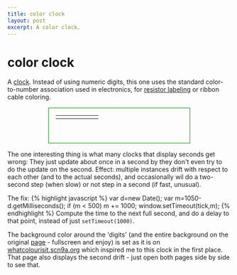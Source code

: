 ```yaml
---
title: color clock
layout: post
excerpt: A color clock.
---
```


# color clock

A <a href="//apk.li/c">clock</a>. Instead of using numeric
digits, this one uses the standard color-to-number association
used in electronics, for
<a href="https://en.wikipedia.org/wiki/Electronic_color_code#Resistor_color-coding">resistor
labeling</a> or ribbon cable coloring.

<table id='clockframe'
       style='margin-left: auto; margin-right: auto; border: 1px solid #080;
              padding: 1em; width: 20em; height: 5em; border-spacing: 0px; '><tr>
  <td id="ht"></td>
  <td id="ho"></td>
  <td id="mt"></td>
  <td id="mo"></td>
  <td id="st"></td>
  <td id="so"></td>
</tr></table>

The one interesting thing is what many clocks that display seconds
get wrong: They just update about once in a second by they don't
even try to do the update on the second. Effect: multiple instances
drift with respect to each other (and to the actual seconds),
and occasionally wil do a two-second step (when slow) or not
step in a second (if fast, unusual).

The fix:
{% highlight javascript %}
  var d=new Date();
  var m=1050-d.getMilliseconds();
  if (m < 500) m += 1000;
  window.setTimeout(tick,m);
{% endhighlight %}
Compute the time to the next full second, and do a delay to that
point, instead of just `setTimeout(1000)`.

The background color around the 'digits' (and the entire background
on the original <a href="//apk.li/c">page</a> - fullscreen and enjoy)
is set as it is on
<a href="http://whatcolourisit.scn9a.org/">whatcolourisit.scn9a.org</a>
which inspired me to this clock in the first place. That page also displays
the second drift - just open both pages side by side to see that.

<script type="text/javascript" src="//apk.li/c.js"></script>

